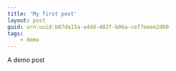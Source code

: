 ```yaml
---
title: 'My first post'
layout: post
guid: urn:uuid:b87da13a-a4dd-402f-b06a-cef7eeee2d80
tags:
    - demo
---
```


A demo post
